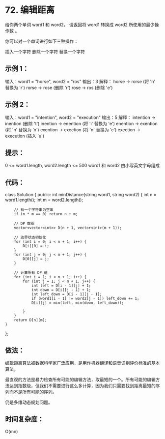 # 72. 编辑距离

给你两个单词 word1 和 word2， 请返回将 word1 转换成 word2 所使用的最少操作数  。

你可以对一个单词进行如下三种操作：

插入一个字符
删除一个字符
替换一个字符
 

## 示例 1：

输入：word1 = "horse", word2 = "ros"
输出：3
解释：
horse -> rorse (将 'h' 替换为 'r')
rorse -> rose (删除 'r')
rose -> ros (删除 'e')
## 示例 2：

输入：word1 = "intention", word2 = "execution"
输出：5
解释：
intention -> inention (删除 't')
inention -> enention (将 'i' 替换为 'e')
enention -> exention (将 'n' 替换为 'x')
exention -> exection (将 'n' 替换为 'c')
exection -> execution (插入 'u')
 

## 提示：

0 <= word1.length, word2.length <= 500
word1 和 word2 由小写英文字母组成

## 代码：
class Solution {
public:
    int minDistance(string word1, string word2) {
        int n = word1.length();
        int m = word2.length();

        // 有一个字符串为空串
        if (n * m == 0) return n + m;

        // DP 数组
        vector<vector<int>> D(n + 1, vector<int>(m + 1));

        // 边界状态初始化
        for (int i = 0; i < n + 1; i++) {
            D[i][0] = i;
        }
        for (int j = 0; j < m + 1; j++) {
            D[0][j] = j;
        }

        // 计算所有 DP 值
        for (int i = 1; i < n + 1; i++) {
            for (int j = 1; j < m + 1; j++) {
                int left = D[i - 1][j] + 1;
                int down = D[i][j - 1] + 1;
                int left_down = D[i - 1][j - 1];
                if (word1[i - 1] != word2[j - 1]) left_down += 1;
                D[i][j] = min(left, min(down, left_down));

            }
        }
        return D[n][m];
    }
};


## 做法：
编辑距离算法被数据科学家广泛应用，是用作机器翻译和语音识别评价标准的基本算法。

最直观的方法是暴力检查所有可能的编辑方法，取最短的一个。所有可能的编辑方法达到指数级，但我们不需要进行这么多计算，因为我们只需要找到距离最短的序列而不是所有可能的序列。

仍是多维动态规划问题。
## 时间复杂度：
O(mn)

